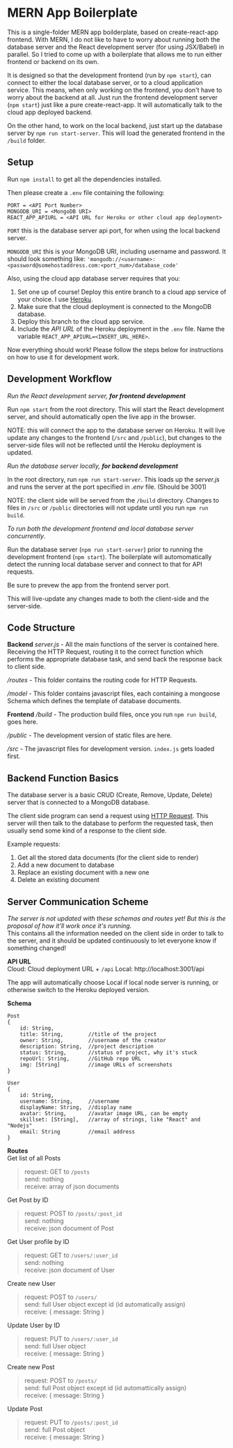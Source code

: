 # MERN App Boilerplate

This is a single-folder MERN app boilderplate, based on create-react-app frontend. With MERN, I do not like to have to worry about running both the database server and the React development server (for using JSX/Babel) in parallel. So I tried to come up with a boilerplate that allows me to run either frontend or backend on its own. 

It is designed so that the development frontend (run by `npm start`), can connect to either the local database server, or to a cloud application service. This means, when only working on the frontend, you don't have to worry about the backend at all. Just run the frontend development server (`npm start`) just like a pure create-react-app. It will automatically talk to the cloud app deployed backend. 

On the other hand, to work on the local backend, just start up the database server by `npm run start-server`. This will load the generated frontend in the `/build` folder. 

## Setup

Run `npm install` to get all the dependencies installed.

Then please create a `.env` file containing the following:
```
PORT = <API Port Number>
MONGODB_URI = <MongoDB URI>
REACT_APP_APIURL = <API URL for Heroku or other cloud app deployment>
```
`PORT` this is the database server api port, for when using the local backend server.

`MONGODB_URI` this is your MongoDB URI, including username and password. It should look something like: `'mongodb://<username>:<password@somehostaddress.com:<port_num>/database_code'`

Also, using the cloud app database server requires that you:

1. Set one up of course! Deploy this entire branch to a cloud app service of your choice. I use [Heroku](https://www.heroku.com/).
2. Make sure that the cloud deployment is connected to the MongoDB database.
3. Deploy this branch to the cloud app service. 
4. Include the *API URL* of the Heroku deployment in the `.env` file. Name the variable `REACT_APP_APIURL=<INSERT_URL_HERE>`.

Now everything should work! Please follow the steps below for instructions on how to use it for development work.

## Development Workflow

*Run the React development server, __for frontend development__*

Run `npm start` from the root directory. This will start the React development server, and should automatically open the live app in the browser. 

NOTE: this will connect the app to the database server on Heroku. It will live update any changes to the frontend (`/src` and `/public`), but changes to the server-side files will not be reflected until the Heroku deployment is updated. 

*Run the database server locally, __for backend development__*

In the root directory, run `npm run start-server`. This loads up the *server.js* and runs the server at the port specified in *.env* file. (Should be 3001)

NOTE: the client side will be served from the `/build` directory. Changes to files in `/src` or `/public` directories will not update until you run `npm run build`.

*To run both the development frontend and local database server concurrently*.

Run the database server (`npm run start-server`) prior to running the development frontend (`npm start`). The boilerplate will automomatically detect the running local database server and connect to that for API requests. 

Be sure to prevew the app from the frontend server port.

This will live-update any changes made to both the client-side and the server-side.

## Code Structure

**Backend**
*server.js* -  All the main functions of the server is contained here. Receiving the HTTP Request, routing it to the correct function which performs the appropriate database task, and send back the response back to client side.

*/routes* - This folder contains the routing code for HTTP Requests. 

*/model* - This folder contains javascript files, each containing a mongoose Schema which defines the template of database documents. 

**Frontend**
*/build* - The production build files, once you run `npm run build`, goes here. 

*/public* - The development version of static files are here.

*/src* - The javascript files for development version. `index.js` gets loaded first.

## Backend Function Basics

The database server is a basic CRUD (Create, Remove, Update, Delete) server that is connected to a MongoDB database.

The client side program can send a request using [HTTP Request](https://www.w3schools.com/tags/ref_httpmethods.asp). This server will then talk to the database to perform the requested task, then usually send some kind of a response to the client side.

Example requests:

1. Get all the stored data documents (for the client side to render)
2. Add a new document to database
3. Replace an existing document with a new one
4. Delete an existing document

## Server Communication Scheme

*The server is not updated with these schemas and routes yet! But this is the proposal of how it'll work once it's running.*  
This contains all the information needed on the client side in order to talk to the server, and it should be updated continuously to let everyone know if something changed!

**API URL**  
Cloud:  Cloud deployment URL + `/api`
Local: http://localhost:3001/api

The app will automatically choose Local if local node server is running, or otherwise switch to the Heroku deployed version.

**Schema**
```
Post
{
    id: String,
    title: String,        //title of the project
    owner: String,        //username of the creator 
    description: String,  //project description
    status: String,       //status of project, why it's stuck
    repoUrl: String,      //GitHub repo URL
    img: [String]         //image URLs of screenshots
}
```

```
User
{
    id: String,
    username: String,     //username
    displayName: String,  //display name
    avatar: String,       //avatar image URL, can be empty
    skillset: [String],   //array of strings, like "React" and "Nodejs"
    email: String         //email address
}
```

**Routes**  
Get list of all Posts
>request: GET to `/posts`  
>send: nothing  
>receive: array of json documents

Get Post by ID
>request: POST to `/posts/:post_id`  
>send: nothing  
>receive: json document of Post

Get User profile by ID
>request: GET to `/users/:user_id`  
>send: nothing  
>receive: json document of User

Create new User
>request: POST to `/users/`  
>send: full User object except id (id automatically assign)  
>receive: { message: String }

Update User by ID
>request: PUT to `/users/:user_id`  
>send: full User object  
>receive: { message: String }

Create new Post
>request: POST to `/posts/`  
>send: full Post object except id (id automattically assign)  
>receive: { message: String }

Update Post
>request: PUT to `/posts/:post_id`  
>send: full Post object  
>receive: { message: String }

